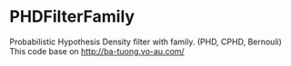 # PHDFilterFamily
Probabilistic Hypothesis Density filter with family. (PHD, CPHD, Bernouli)
This code base on http://ba-tuong.vo-au.com/
